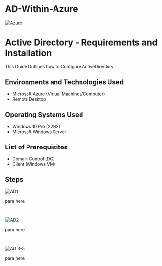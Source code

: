 # AD-Within-Azure
<p align="center">
  
![Azure](https://github.com/user-attachments/assets/86350ec7-d80e-4912-b9af-52d7a51cf3a9)

</p>

<h1>Active Directory - Requirements and Installation</h1>
This Guide Outlines how to Configure ActiveDirectory <br />

<h2>Environments and Technologies Used</h2>

- Microsoft Azure (Virtual Machines/Computer)
- Remote Desktop

<h2>Operating Systems Used </h2>

- Windows 10 Pro</b> (22H2)
- Microsoft Windows Server

<h2>List of Prerequisites</h2>

- Domain Control (DC)
- Client (Windows VM)
  
<h2>Steps</h2>

<p>
  

![AD1](https://github.com/user-attachments/assets/db084b17-6241-4e67-a13c-88915441bac0)

</p>
<p>
para here
</p>
<br />
<p>

![AD2](https://github.com/user-attachments/assets/d8a58363-43af-430b-b14f-4c918d5ca95e)


</p>
<p>
para here
</p>
<br />
<p>


![AD 3-5](https://github.com/user-attachments/assets/7036e6f5-f94d-4c37-8a09-3bde20684bf3)


</p>
<p>
para here
</p>
<br />


